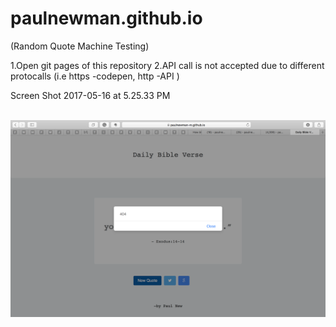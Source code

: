 # paulnewman.github.io 

(Random Quote Machine Testing)

1.Open git pages of this repository 
2.API call is not accepted due to different protocalls (i.e https -codepen, http -API )

Screen Shot 2017-05-16 at 5.25.33 PM

<br>
<img src="https://github.com/PaulNewman-M/paulnewman.github.io/blob/master/Screen%20Shot%202017-05-16%20at%205.25.33%20PM.png">
</img>
<br>
